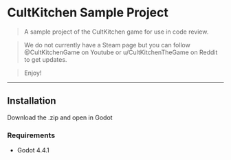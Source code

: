 # CultKitchen Sample Project

> A sample project of the CultKitchen game for use in code review.

> We do not currently have a Steam page but you can follow @CultKitchenGame on Youtube or u/CultKitchenTheGame on Reddit to get updates.

> Enjoy!

---

## Installation

Download the .zip and open in Godot

### Requirements

- Godot 4.4.1
